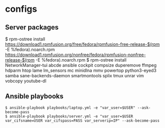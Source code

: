 configs
=======

Server packages
---------------
$ rpm-ostree install https://download1.rpmfusion.org/free/fedora/rpmfusion-free-release-$(rpm -E %fedora).noarch.rpm https://download1.rpmfusion.org/nonfree/fedora/rpmfusion-nonfree-release-$(rpm -E %fedora).noarch.rpm
$ rpm-ostree install NetworkManager-tui abcde ansible cockpit compsize duperemove ffmpeg hdparm htop lame lm_sensors mc minidlna mmv powertop python3-eyed3 samba sane-backends-daemon smartmontools splix tmux unrar vim vobcopy youtube-dl

Ansible playbooks
-----------------

```
$ ansible-playbook playbooks/laptop.yml -e "var_user=$USER" --ask-become-pass
$ ansible-playbook playbooks/server.yml -e "var_user=$USER var_cifsname=USER var_cifspass=PASS var_serverip=IP" --ask-become-pass
```
